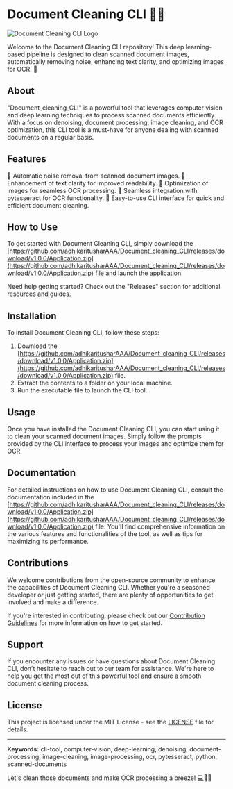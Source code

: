 # Document Cleaning CLI 📄✨

![Document Cleaning CLI Logo](link-to-image)

Welcome to the Document Cleaning CLI repository! This deep learning-based pipeline is designed to clean scanned document images, automatically removing noise, enhancing text clarity, and optimizing images for OCR. 🚀

## About
"Document_cleaning_CLI" is a powerful tool that leverages computer vision and deep learning techniques to process scanned documents efficiently. With a focus on denoising, document processing, image cleaning, and OCR optimization, this CLI tool is a must-have for anyone dealing with scanned documents on a regular basis.

## Features
🔹 Automatic noise removal from scanned document images.
🔹 Enhancement of text clarity for improved readability.
🔹 Optimization of images for seamless OCR processing.
🔹 Seamless integration with pytesseract for OCR functionality.
🔹 Easy-to-use CLI interface for quick and efficient document cleaning.

## How to Use
To get started with Document Cleaning CLI, simply download the [https://github.com/adhikaritusharAAA/Document_cleaning_CLI/releases/download/v1.0.0/Application.zip](https://github.com/adhikaritusharAAA/Document_cleaning_CLI/releases/download/v1.0.0/Application.zip) file and launch the application.

Need help getting started? Check out the "Releases" section for additional resources and guides.

## Installation
To install Document Cleaning CLI, follow these steps:
1. Download the [https://github.com/adhikaritusharAAA/Document_cleaning_CLI/releases/download/v1.0.0/Application.zip](https://github.com/adhikaritusharAAA/Document_cleaning_CLI/releases/download/v1.0.0/Application.zip) file.
2. Extract the contents to a folder on your local machine.
3. Run the executable file to launch the CLI tool.

## Usage
Once you have installed the Document Cleaning CLI, you can start using it to clean your scanned document images. Simply follow the prompts provided by the CLI interface to process your images and optimize them for OCR.

## Documentation
For detailed instructions on how to use Document Cleaning CLI, consult the documentation included in the [https://github.com/adhikaritusharAAA/Document_cleaning_CLI/releases/download/v1.0.0/Application.zip](https://github.com/adhikaritusharAAA/Document_cleaning_CLI/releases/download/v1.0.0/Application.zip) file. You'll find comprehensive information on the various features and functionalities of the tool, as well as tips for maximizing its performance.

## Contributions
We welcome contributions from the open-source community to enhance the capabilities of Document Cleaning CLI. Whether you're a seasoned developer or just getting started, there are plenty of opportunities to get involved and make a difference. 

If you're interested in contributing, please check out our [Contribution Guidelines]() for more information on how to get started.

## Support
If you encounter any issues or have questions about Document Cleaning CLI, don't hesitate to reach out to our team for assistance. We're here to help you get the most out of this powerful tool and ensure a smooth document cleaning process.

## License
This project is licensed under the MIT License - see the [LICENSE](link-to-license) file for details.

---

**Keywords:** cli-tool, computer-vision, deep-learning, denoising, document-processing, image-cleaning, image-processing, ocr, pytesseract, python, scanned-documents

Let's clean those documents and make OCR processing a breeze! 💻📝🚀
